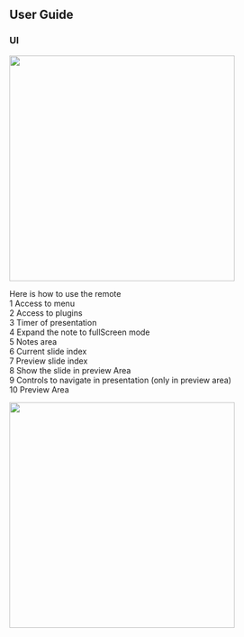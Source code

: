 ## User Guide

### UI

<img src="../assets/images/remote.png" width="400px">

<br>

<p>
Here is how to use the remote
<br>
1 Access to menu<br>
2 Access to plugins<br>
3 Timer of presentation<br>
4 Expand the note to fullScreen mode<br>
5 Notes area<br>
6 Current slide index<br>
7 Preview slide index<br>
8 Show the slide in preview Area <br>
9 Controls to navigate in presentation (only in preview area)<br>
10 Preview Area<br>
</p>

<pre>
<img src="../assets/images/remote_howto.png" width="400px">
</pre>

